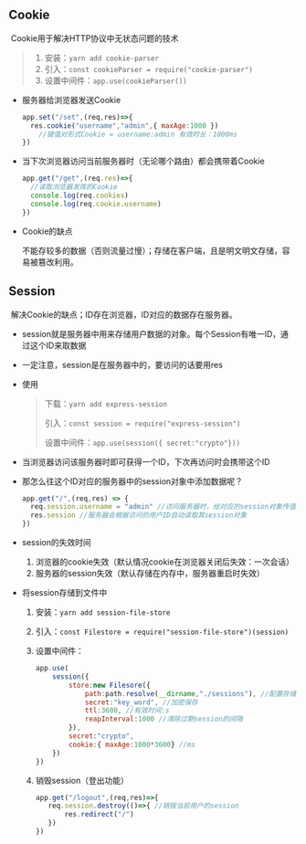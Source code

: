 ## Cookie

​	Cookie用于解决HTTP协议中无状态问题的技术

> 1. 安装：`yarn add cookie-parser`
> 2. 引入：`const cookieParser = require("cookie-parser")`
> 3. 设置中间件：`app.use(cookieParser())`

- 服务器给浏览器发送Cookie

  ```javascript
  app.set("/set",(req,res)=>{
  	res.cookie("username","admin",{ maxAge:1000 }) 
      //键值对形式Cookie = username:admin 有效时长：1000ms
  })
  ```

- 当下次浏览器访问当前服务器时（无论哪个路由）都会携带着Cookie

  ```javascript
  app.get("/get",(req.res)=>{
  	//读取浏览器发挥的Cookie
  	console.log(req.cookies)
  	console.log(req.cookie.username)
  })
  ```

- Cookie的缺点

  ​	不能存较多的数据（否则流量过慢）；存储在客户端，且是明文明文存储，容易被篡改利用。

## Session

​	解决Cookie的缺点；ID存在浏览器，ID对应的数据存在服务器。

- session就是服务器中用来存储用户数据的对象。每个Session有唯一ID，通过这个ID来取数据

- 一定注意，session是在服务器中的，要访问的话要用res

- 使用

  > 下载：`yarn add express-session`
  >
  > 引入：`const session = require("express-session")`
  >
  > 设置中间件：`app.use(session({ secret:"crypto"}))`

- 当浏览器访问该服务器时即可获得一个ID，下次再访问时会携带这个ID

- 那怎么往这个ID对应的服务器中的session对象中添加数据呢？

  ```javascript
  app.get("/",(req,res) => {
  	req.session.username = "admin" //访问服务器时，给对应的session对象传值
  	res.session //服务器会根据访问的用户ID自动读取其session对象
  })
  ```

- session的失效时间

  1. 浏览器的cookie失效（默认情况cookie在浏览器关闭后失效：一次会话）
  2. 服务器的session失效（默认存储在内存中，服务器重启时失效）

- 将session存储到文件中

  1. 安装：`yarn add session-file-store`

  2. 引入：`const Filestore = require("session-file-store")(session)`

  3. 设置中间件：

     ```javascript
     app.use(
         session({
             store:new Filesore({
                 path:path.resolve(__dirname,"./sessions"), //配置存储路径
                 secret:"key_word", //加密保存
                 ttl:3600, //有效时间:s
                 reapInterval:1000 //清除过期session的间隔
             }), 
             secret:"crypto", 
             cookie:{ maxAge:1000*3600} //ms
         })
     })
     ```

  4. 销毁session（登出功能）

     ```javascript
     app.get("/logout",(req,res)=>{
     	req.session.destroy(()=>{ //销毁当前用户的session
     		res.redirect("/")
     	})
     })
     ```

     